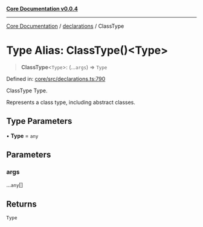 [**Core Documentation v0.0.4**](../../README.md)

***

[Core Documentation](../../modules.md) / [declarations](../README.md) / ClassType

# Type Alias: ClassType()\<Type\>

> **ClassType**\<`Type`\>: (...`args`) => `Type`

Defined in: [core/src/declarations.ts:790](https://github.com/stonemjs/core/blob/4b1b931e44a5db2600109fa7ae2a8b532ed77730/src/declarations.ts#L790)

ClassType Type.

Represents a class type, including abstract classes.

## Type Parameters

• **Type** = `any`

## Parameters

### args

...`any`[]

## Returns

`Type`
